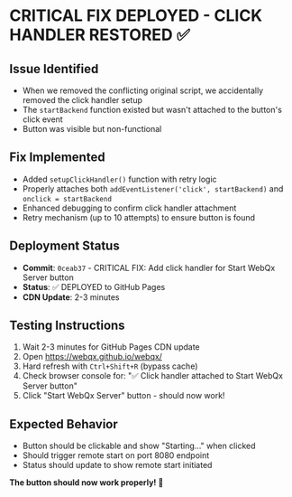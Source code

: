# CRITICAL FIX DEPLOYED - CLICK HANDLER RESTORED ✅

## Issue Identified
- When we removed the conflicting original script, we accidentally removed the click handler setup
- The `startBackend` function existed but wasn't attached to the button's click event
- Button was visible but non-functional

## Fix Implemented
- Added `setupClickHandler()` function with retry logic
- Properly attaches both `addEventListener('click', startBackend)` and `onclick = startBackend`
- Enhanced debugging to confirm click handler attachment
- Retry mechanism (up to 10 attempts) to ensure button is found

## Deployment Status
- **Commit**: `0ceab37` - CRITICAL FIX: Add click handler for Start WebQx Server button
- **Status**: ✅ DEPLOYED to GitHub Pages
- **CDN Update**: 2-3 minutes

## Testing Instructions
1. Wait 2-3 minutes for GitHub Pages CDN update
2. Open https://webqx.github.io/webqx/
3. Hard refresh with `Ctrl+Shift+R` (bypass cache)
4. Check browser console for: "✅ Click handler attached to Start WebQx Server button"
5. Click "Start WebQx Server" button - should now work!

## Expected Behavior
- Button should be clickable and show "Starting..." when clicked
- Should trigger remote start on port 8080 endpoint
- Status should update to show remote start initiated

**The button should now work properly! 🎉**